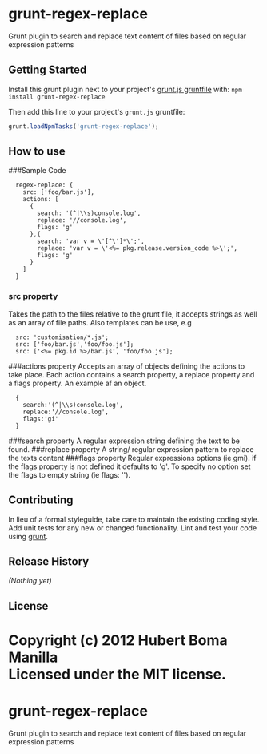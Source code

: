 # grunt-regex-replace

Grunt plugin to search and replace text content of files based on regular expression patterns

## Getting Started
Install this grunt plugin next to your project's [grunt.js gruntfile][getting_started] with: `npm install grunt-regex-replace`

Then add this line to your project's `grunt.js` gruntfile:

```javascript
grunt.loadNpmTasks('grunt-regex-replace');
```

[grunt]: http://gruntjs.com/
[getting_started]: https://github.com/gruntjs/grunt/blob/master/docs/getting_started.md

## How to use
###Sample Code

      regex-replace: {
        src: ['foo/bar.js'],
        actions: [
          {
            search: '(^|\\s)console.log',
            replace: '//console.log',
            flags: 'g'
          },{
            search: 'var v = \'[^\']*\';',
            replace: 'var v = \'<%= pkg.release.version_code %>\';',
            flags: 'g'
          }
        ]
      }
### src property
Takes the path to the files relative to the grunt file, it accepts strings as well as an array of file paths.
Also templates can be use, e.g
      
      src: 'customisation/*.js';
      src: ['foo/bar.js','foo/foo.js'];
      src: ['<%= pkg.id %>/bar.js', 'foo/foo.js'];
###actions property
Accepts an array of objects defining the actions to take place. Each action contains a search property, a replace property and 
a flags property. An example af an object.
      
      {
        search:'(^|\\s)console.log',
        replace:'//console.log',
        flags:'gi'
      }
###search property
A regular expression string defining the text to be found.
###replace property
A string/ regular expression pattern to replace the texts content
###flags property
Regular expressions options (ie gmi). if the flags property is not defined it defaults to 'g'. To specify no option set the
flags to empty string (ie flags: '').
## Contributing
In lieu of a formal styleguide, take care to maintain the existing coding style. Add unit tests for any new or changed functionality. Lint and test your code using [grunt][grunt].

## Release History
_(Nothing yet)_

## License
Copyright (c) 2012 Hubert Boma Manilla  
Licensed under the MIT license.
=======
grunt-regex-replace
===================

Grunt plugin to search and replace text content of files based on regular expression patterns
